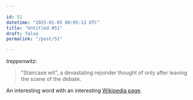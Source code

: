 ```yaml
---

id: 51
datetime: "2015-01-05 00:05:13 UTC"
title: "Untitled #51"
draft: false
permalink: "/post/51"

---
```


_treppenwitz_:

 > "Staircase wit", a devastating rejoinder thought of only after leaving the scene of the debate.

An interesting word with an interesting [Wikipedia page](https://en.wikipedia.org/wiki/L%!esprit_de_l%!escalier).

